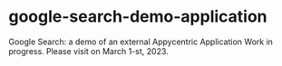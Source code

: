 # google-search-demo-application
Google Search: a demo of an external Appycentric Application
Work in progress. Please visit on March 1-st, 2023.
